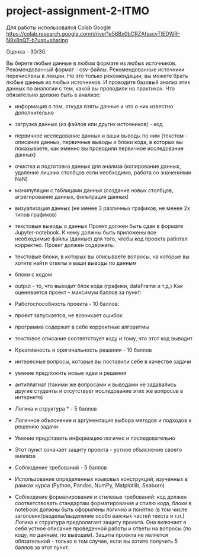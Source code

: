 # project-assignment-2-ITMO

Для работы использовался Colab Google https://colab.research.google.com/drive/1e56Bx0bCRZAfsscvTIEDWR-N9x8nQT-b?usp=sharing

Оценка - 30/30.

Вы берете любые данные в любом формате из любых источников. Рекомендованный формат - csv-файлы. Рекомендованные источники перечислены в лекции. Но это только рекомендации, вы можете брать любые данные из любых источников.
И проводите базовый анализ этих данных по аналогии с тем, какой вы проводили на практиках.
Что обязательно должно быть в анализе:
- информация о том, откуда взяты данные и что о них известно дополнительно
- загрузка данных (из файлов или других источников) - код
- первичное исследование данных и ваши выводы по ним (текстом - описание
данных, первичные выводы и блоки кода, в которых вы показываете, как именно
вы проводили первичное исследование данных)
- очистка и подготовка данных для анализа (копирование данных, удаление
лишних столбцов если необходимо, работа со значениями NaN)
- манипуляции с таблицами данных (создание новых столбцов, агрегирование
данных, фильтрация данных)
- визуализация данных (не менее 3 различных графиков, не менее 2х типов
графиков)
- текстовые выводы о данных
Проект должен быть сдан в формате Jupyter-notebook. К нему должны быть приложены все необходимые файлы (данные) для того, чтобы код проекта работал корректно.
Проект должен содержать:
- текстовые блоки, в которых вы описываете вопросы, на которые вы хотите
найти ответы и ваши выводы по данным
- блоки с кодом
- output - то, что выводит блок кода (графики, dataFrame и т.д.)
Как оценивается проект - максимум баллов за пункт:
- Работоспособность проекта - 10 баллов:
- проект запускается, не возникает ошибок
- программа содержит в себе корректные алгоритмы
- текстовое описание соответствует коду и тому, что этот код выводит
- Креативность и оригинальность решения - 10 баллов
- интересные вопросы, которые вы поставили себе в качестве задачи
- умение предложить новые идеи и решения
- антиплагиат (такими же вопросами и выводами не задавались другие
студенты и отсутствует исследование этих же вопросов в интернете)
- Логика и структура * - 5 баллов
- Логичное объяснение и аргументация выбора методов и подходов к решению задачи
- Умение представить информацию логично и последовательно
- Этот пункт означает защиту проекта - устное объяснение своего анализа
 
- Соблюдение требований - 5 баллов
- Использование определенных языковых конструкций, изученных в
рамках курса (Python, Pandas, NumPy, Matplotlib, Seaborn)
- Соблюдение форматирования и стилевых требований: код должен
соответствовать стандартам форматирования и стилю кода, блоки в notebook должны быть оформлены логично и понятно (в том числе заголовки/разделы/выделение особо важных частей текста и т.п.)
Логика и структура предполагает защиту проекта. Она включает в себя устное описание проведенной работы и ответы на вопросы (по коду, по данным, по выводам). Защита проекта не является обязательной - только в том случае, если вы хотите получить 5 баллов за этот пункт.
